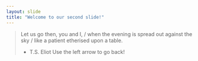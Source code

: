 ```yaml
---
layout: slide
title: "Welcome to our second slide!"
---
```

> Let us go then, you and I, / when the evening is spread out against the sky / like a patient etherised upon a table.
> - T.S. Eliot
Use the left arrow to go back!
